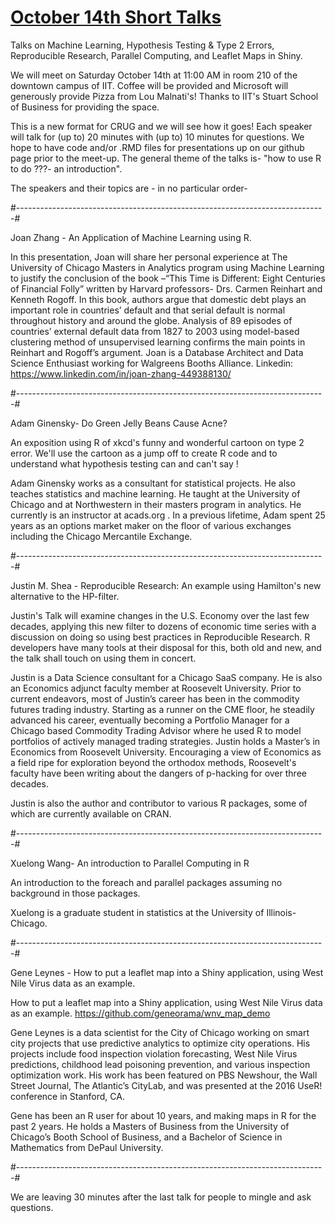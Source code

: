 # [October 14th Short Talks](https://www.meetup.com/ChicagoRUG/events/243491023/)


Talks on Machine Learning, Hypothesis Testing & Type 2 Errors, Reproducible Research, Parallel Computing, and Leaflet Maps in Shiny. 

We will meet on Saturday October 14th at 11:00 AM in room 210 of the downtown campus of IIT. Coffee will be provided and Microsoft will generously provide Pizza from Lou Malnati's! Thanks to IIT's Stuart School of Business for providing the space.

This is a new format for CRUG and we will see how it goes! Each speaker will talk for (up to) 20 minutes with (up to)  10 minutes for questions. We hope to have code and/or .RMD files for presentations up on our github page prior to the meet-up.  The general theme of the talks is- "how to use R to do ???- an introduction".   

The speakers and their topics are -  in no particular order- 

#-----------------------------------------------------------------------------#

Joan Zhang - An Application of Machine Learning using R.

 In this presentation, Joan will share her personal experience at The University of Chicago Masters in Analytics program using Machine Learning to justify the conclusion of the  book –“This Time is Different: Eight Centuries of Financial Folly” written by Harvard professors- Drs. Carmen Reinhart and Kenneth Rogoff. 
 In this book, authors argue that domestic debt plays an important role in countries’ default and that serial default is normal throughout history and around the globe. Analysis of 89 episodes of countries’ external default data from 1827 to 2003 using model-based clustering method of unsupervised learning confirms the main points in Reinhart and Rogoff’s argument. 
Joan is  a Database Architect and Data Science Enthusiast  working for Walgreens Booths Alliance. Linkedin:  https://www.linkedin.com/in/joan-zhang-449388130/ 

#-----------------------------------------------------------------------------#

Adam Ginensky- Do Green Jelly Beans Cause Acne?

An exposition using R  of xkcd's funny and wonderful cartoon on type 2 error. We'll use the cartoon as a jump off to create R code and to understand what hypothesis testing can and can't say ! 

Adam Ginensky works as a consultant for statistical projects.  He also teaches  statistics and machine learning.  He taught at the University of Chicago and at Northwestern in their masters program in analytics.  He currently is an instructor at acads.org .  In a previous lifetime, Adam spent 25 years as an options market maker on the floor of various exchanges including the Chicago Mercantile Exchange. 

#-----------------------------------------------------------------------------# 

Justin M. Shea - Reproducible Research: An example using Hamilton's new alternative to the HP-filter.

Justin's Talk will examine changes in the U.S. Economy over the last few decades, applying this new filter to dozens of economic time series with a discussion on doing so using best practices in Reproducible Research. R developers have many tools at their disposal for this, both old and new, and the talk shall touch on using them in concert. 

Justin is a Data Science consultant for a Chicago SaaS company. He is also an Economics adjunct faculty member at Roosevelt University. Prior to current endeavors, most of Justin’s career has been in the commodity futures trading industry. Starting as a runner on the CME floor, he steadily advanced his career, eventually becoming a Portfolio Manager for a Chicago based Commodity Trading Advisor where he used R to model portfolios of actively managed trading strategies. Justin holds a Master’s in Economics from Roosevelt University. Encouraging a view of Economics as a field ripe for exploration beyond the orthodox methods, Roosevelt's faculty have been writing about the dangers of p-hacking for over three decades.

Justin is also the author and contributor to various R packages, some of which are currently available on CRAN.

#-----------------------------------------------------------------------------#  

Xuelong Wang- An introduction to Parallel Computing in R

An introduction to the foreach and parallel packages assuming no background in those packages. 

Xuelong is a graduate student in statistics at the University of Illinois-Chicago.  

#-----------------------------------------------------------------------------# 

Gene Leynes - How to put a leaflet map into a Shiny application, using West Nile Virus data as an example.

How to put a leaflet map into a Shiny application, using West Nile Virus data as an example.  https://github.com/geneorama/wnv_map_demo 

Gene Leynes is a data scientist for the City of Chicago working on smart city projects that use predictive analytics to optimize city operations.  His projects include food inspection violation forecasting, West Nile Virus predictions, childhood lead poisoning prevention, and various inspection optimization work. His work has been featured on PBS Newshour, the Wall Street Journal, The Atlantic’s CityLab, and was presented at the 2016 UseR! conference in Stanford, CA. 

Gene has been an R user for about 10 years, and making maps in R for the past 2 years. He holds a Masters of Business from the University of Chicago’s Booth School of Business, and a Bachelor of Science in Mathematics from DePaul University. 

#-----------------------------------------------------------------------------#

We are leaving 30 minutes after the last talk for people to mingle and ask questions.  